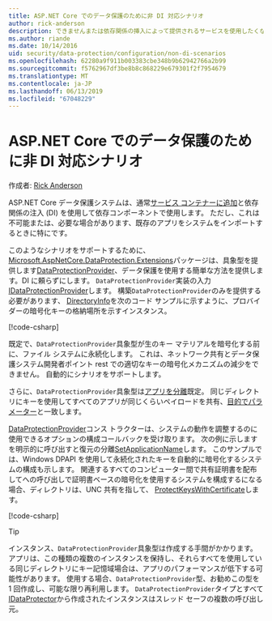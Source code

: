 ```yaml
---
title: ASP.NET Core でのデータ保護のために非 DI 対応シナリオ
author: rick-anderson
description: できませんまたは依存関係の挿入によって提供されるサービスを使用したくないの位置に、データ保護シナリオをサポートする方法について説明します。
ms.author: riande
ms.date: 10/14/2016
uid: security/data-protection/configuration/non-di-scenarios
ms.openlocfilehash: 62280a9f911b003383cbe348b9b62942766a2b99
ms.sourcegitcommit: f5762967df3be8b8c868229e679301f2f7954679
ms.translationtype: MT
ms.contentlocale: ja-JP
ms.lasthandoff: 06/13/2019
ms.locfileid: "67048229"
---
```

# <a name="non-di-aware-scenarios-for-data-protection-in-aspnet-core"></a>ASP.NET Core でのデータ保護のために非 DI 対応シナリオ

作成者: [Rick Anderson](https://twitter.com/RickAndMSFT)

ASP.NET Core データ保護システムは、通常[サービス コンテナーに追加](xref:security/data-protection/consumer-apis/overview)と依存関係の注入 (DI) を使用して依存コンポーネントで使用します。 ただし、これは不可能または、必要な場合があります、既存のアプリをシステムをインポートするときに特にです。

このようなシナリオをサポートするために、 [Microsoft.AspNetCore.DataProtection.Extensions](https://www.nuget.org/packages/Microsoft.AspNetCore.DataProtection.Extensions/)パッケージは、具象型を提供します[DataProtectionProvider](/dotnet/api/Microsoft.AspNetCore.DataProtection.DataProtectionProvider)、データ保護を使用する簡単な方法を提供します。DI に頼らずにします。 `DataProtectionProvider`実装の入力[IDataProtectionProvider](/dotnet/api/microsoft.aspnetcore.dataprotection.idataprotectionprovider)します。 構築`DataProtectionProvider`のみを提供する必要があります、 [DirectoryInfo](/dotnet/api/system.io.directoryinfo)を次のコード サンプルに示すように、プロバイダーの暗号化キーの格納場所を示すインスタンス。

[!code-csharp[](non-di-scenarios/_static/nodisample1.cs)]

既定で、`DataProtectionProvider`具象型が生のキー マテリアルを暗号化する前に、ファイル システムに永続化します。 これは、ネットワーク共有とデータ保護システム開発者ポイント rest での適切なキーの暗号化メカニズムの減少をできません。 自動的にシナリオをサポートします。

さらに、`DataProtectionProvider`具象型は[アプリを分離](xref:security/data-protection/configuration/overview#per-application-isolation)既定。 同じディレクトリにキーを使用してすべてのアプリが同じくらいペイロードを共有、[目的でパラメーター](xref:security/data-protection/consumer-apis/purpose-strings)と一致します。

[DataProtectionProvider](/dotnet/api/microsoft.aspnetcore.dataprotection.dataprotectionprovider)コンス トラクターは、システムの動作を調整するのに使用できるオプションの構成コールバックを受け取ります。 次の例に示しますを明示的に呼び出すと復元の分離[SetApplicationName](/dotnet/api/microsoft.aspnetcore.dataprotection.dataprotectionbuilderextensions.setapplicationname)します。 このサンプルでは、Windows DPAPI を使用して永続化されたキーを自動的に暗号化するシステムの構成も示します。 関連するすべてのコンピューター間で共有証明書を配布してへの呼び出しで証明書ベースの暗号化を使用するシステムを構成するになる場合、ディレクトリは、UNC 共有を指して、 [ProtectKeysWithCertificate](/dotnet/api/microsoft.aspnetcore.dataprotection.dataprotectionbuilderextensions.protectkeyswithcertificate)します。

[!code-csharp[](non-di-scenarios/_static/nodisample2.cs)]

> [!TIP]
> インスタンス、`DataProtectionProvider`具象型は作成する手間がかかります。 アプリは、この種類の複数のインスタンスを保持し、それらすべてを使用している同じディレクトリにキー記憶域場合は、アプリのパフォーマンスが低下する可能性があります。 使用する場合、`DataProtectionProvider`型、お勧めこの型を 1 回作成し、可能な限り再利用します。 `DataProtectionProvider`タイプとすべて[IDataProtector](/dotnet/api/microsoft.aspnetcore.dataprotection.idataprotector)から作成されたインスタンスはスレッド セーフの複数の呼び出し元。
